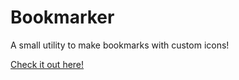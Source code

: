 # Bookmarker
A small utility to make bookmarks with custom icons!

[Check it out here!][URL]

[URL]: https://TheChilliPL.github.io/bookmarker